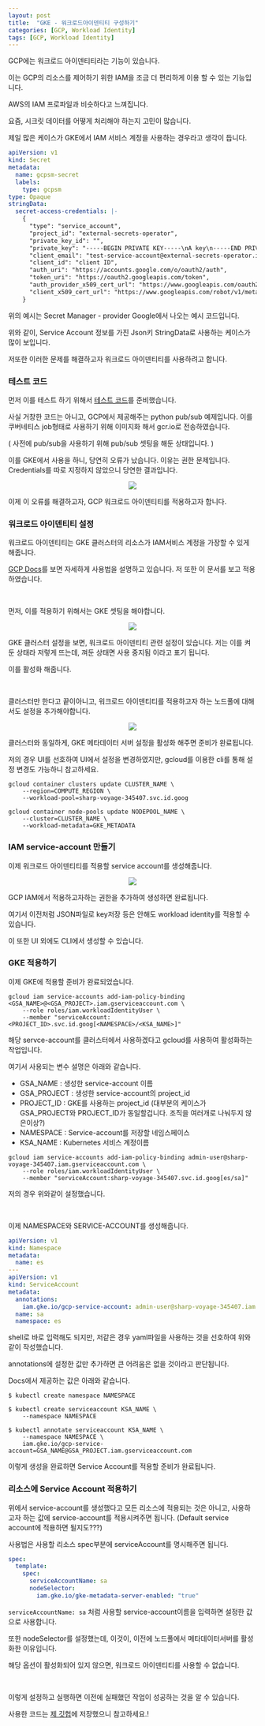 ```yaml
---
layout: post
title:  "GKE - 워크로드아이덴티티 구성하기"
categories: [GCP, Workload Identity]
tags: [GCP, Workload Identity]
---
```


GCP에는 워크로드 아이덴티티라는 기능이 있습니다.

이는 GCP의 리소스를 제어하기 위한 IAM을 조금 더 편리하게 이용 할 수 있는 기능입니다.

AWS의 IAM 프로파일과 비슷하다고 느껴집니다.



요즘, 시크릿 데이터를 어떻게 처리해야 하는지 고민이 많습니다.

제일 많은 케이스가 GKE에서 IAM 서비스 계정을 사용하는 경우라고 생각이 듭니다.

```yaml
apiVersion: v1
kind: Secret
metadata:
  name: gcpsm-secret
  labels:
    type: gcpsm
type: Opaque
stringData:
  secret-access-credentials: |-
    {
      "type": "service_account",
      "project_id": "external-secrets-operator",
      "private_key_id": "",
      "private_key": "-----BEGIN PRIVATE KEY-----\nA key\n-----END PRIVATE KEY-----\n",
      "client_email": "test-service-account@external-secrets-operator.iam.gserviceaccount.com",
      "client_id": "client ID",
      "auth_uri": "https://accounts.google.com/o/oauth2/auth",
      "token_uri": "https://oauth2.googleapis.com/token",
      "auth_provider_x509_cert_url": "https://www.googleapis.com/oauth2/v1/certs",
      "client_x509_cert_url": "https://www.googleapis.com/robot/v1/metadata/x509/test-service-account%40external-secrets-operator.iam.gserviceaccount.com"
    }
```

위의 예시는 Secret Manager - provider Google에서 나오는 예시 코드입니다.

위와 같이, Service Account 정보를 가진 Json키 StringData로 사용하는 케이스가 많이 보입니다.



저또한 이러한 문제를 해결하고자 워크로드 아이덴티티를 사용하려고 합니다.



### 테스트 코드

먼저 이를 테스트 하기 위해서 [테스트 코드](https://github.com/wjdqlsdlsp/secret-keda-test/tree/main/python_code/publish)를 준비했습니다.

사실 거창한 코드는 아니고, GCP에서 제공해주는 python pub/sub 예제입니다. 이를 쿠버네티스 job형태로 사용하기 위해 이미지화 해서 gcr.io로 전송하였습니다.

( 사전에 pub/sub을 사용하기 위해 pub/sub 셋팅을 해둔 상태입니다. )

이를 GKE에서 사용을 하니, 당연히 오류가 났습니다. 이유는 권한 문제입니다. Credentials를 따로 지정하지 않았으니 당연한 결과입니다.

 <p align="center"><img src="/assets/img/post_img/workload-error1.png"></p>

이제 이 오류를 해결하고자, GCP 워크로드 아이덴티티를 적용하고자 합니다.



### 워크로드 아이덴티티 설정

워크로드 아이덴티티는 GKE 클러스터의 리소스가 IAM서비스 계정을 가장할 수 있게 해줍니다.

[GCP Docs](https://cloud.google.com/kubernetes-engine/docs/how-to/workload-identity)를 보면 자세하게 사용법을 설명하고 있습니다. 저 또한 이 문서를 보고 적용하였습니다.

<br>

먼저, 이를 적용하기 위해서는 GKE 셋팅을 해야합니다.

 <p align="center"><img src="/assets/img/post_img/workload1.png"></p>

GKE 클러스터 설정을 보면, 워크로드 아이덴티티 관련 설정이 있습니다. 저는 이를 켜둔 상태라 저렇게 뜨는데, 껴둔 상태면 사용 중지됨 이라고 표기 됩니다.

이를 활성화 해줍니다.

<br>

클러스터만 한다고 끝이아니고, 워크로드 아이덴티티를 적용하고자 하는 노드풀에 대해서도 설정을 추가해야합니다.

 <p align="center"><img src="/assets/img/post_img/workload2.png"></p>

클러스터와 동일하게, GKE 메타데이터 서버 설정을 활성화 해주면 준비가 완료됩니다.

저의 경우 UI를 선호하여 UI에서 설정을 변경하였지만, gcloud를 이용한 cli를 통해 설정 변경도 가능하니 참고하세요.

```shell
gcloud container clusters update CLUSTER_NAME \
    --region=COMPUTE_REGION \
    --workload-pool=sharp-voyage-345407.svc.id.goog
```

```shell
gcloud container node-pools update NODEPOOL_NAME \
    --cluster=CLUSTER_NAME \
    --workload-metadata=GKE_METADATA
```



### IAM service-account 만들기

이제 워크로드 아이덴티티를 적용할 service account를 생성해줍니다.

 <p align="center"><img src="/assets/img/post_img/workload3.png"></p>

GCP IAM에서 적용하고자하는 권한을 추가하여 생성하면 완료됩니다.

여기서 이전처럼 JSON파일로 key저장 등은 안해도 workload identity를 적용할 수 있습니다.

이 또한 UI 외에도 CLI에서 생성할 수 있습니다.



### GKE 적용하기

이제 GKE에 적용할 준비가 완료되었습니다.

```shell
gcloud iam service-accounts add-iam-policy-binding <GSA_NAME>@<GSA_PROJECT>.iam.gserviceaccount.com \
    --role roles/iam.workloadIdentityUser \
    --member "serviceAccount:<PROJECT_ID>.svc.id.goog[<NAMESPACE>/<KSA_NAME>]"
```

해당 servce-account를 클러스터에서 사용하겠다고 gcloud를 사용하여 활성화하는 작업입니다.

여기서 사용되는 변수 설명은 아래와 같습니다.

- GSA_NAME : 생성한 service-account 이름
- GSA_PROJECT : 생성한 service-account의 project_id
- PROJECT_ID : GKE를 사용하는 project_id (대부분의 케이스가 GSA_PROJECT와 PROJECT_ID가 동일할겁니다. 조직을 여러개로 나눠두지 않은이상?)
- NAMESPACE : Service-account를 저장할 네임스페이스
- KSA_NAME : Kubernetes 서비스 계정이름



```shell
gcloud iam service-accounts add-iam-policy-binding admin-user@sharp-voyage-345407.iam.gserviceaccount.com \
    --role roles/iam.workloadIdentityUser \
    --member "serviceAccount:sharp-voyage-345407.svc.id.goog[es/sa]"
```

저의 경우 위와같이 설정했습니다.

<br>

이제 NAMESPACE와 SERVICE-ACCOUNT를 생성해줍니다.

```yaml
apiVersion: v1
kind: Namespace
metadata:
  name: es
---
apiVersion: v1
kind: ServiceAccount
metadata:
  annotations:
    iam.gke.io/gcp-service-account: admin-user@sharp-voyage-345407.iam.gserviceaccount.com
  name: sa
  namespace: es
```

shell로 바로 입력해도 되지만, 저같은 경우 yaml파일을 사용하는 것을 선호하여 위와 같이 작성했습니다.

annotations에 설정한 값만 추가하면 큰 어려움은 없을 것이라고 판단됩니다.



Docs에서 제공하는 값은 아래와 같습니다.

```shell
$ kubectl create namespace NAMESPACE

$ kubectl create serviceaccount KSA_NAME \
    --namespace NAMESPACE

$ kubectl annotate serviceaccount KSA_NAME \
    --namespace NAMESPACE \
    iam.gke.io/gcp-service-account=GSA_NAME@GSA_PROJECT.iam.gserviceaccount.com
```

이렇게 생성을 완료하면 Service Account를 적용할 준비가 완료됩니다.



### 리소스에 Service Account 적용하기

위에서 service-account를 생성했다고 모든 리소스에 적용되는 것은 아니고, 사용하고자 하는 값에 service-account를 적용시켜주면 됩니다. (Default service account에 적용하면 될지도???)



사용법은 사용할 리소스 spec부분에 serviceAccount를 명시해주면 됩니다.

```yaml
spec:
  template:
    spec:
      serviceAccountName: sa
      nodeSelector:
        iam.gke.io/gke-metadata-server-enabled: "true"
```

`serviceAccountName: sa` 처럼 사용할 service-account이름을 입력하면 설정한 값으로 사용합니다.

또한 nodeSelector를 설정했는데, 이것이, 이전에 노드풀에서 메타데이터서버를 활성화한 이유입니다.

해당 옵션이 활성화되어 있지 않으면, 워크로드 아이덴티티를 사용할 수 없습니다.

<br>

이렇게 설정하고 실행하면 이전에 실패했던 작업이 성공하는 것을 알 수 있습니다.

사용한 코드는 [제 깃헙](https://github.com/wjdqlsdlsp/secret-keda-test)에 저장했으니 참고하세요.!
<br>
